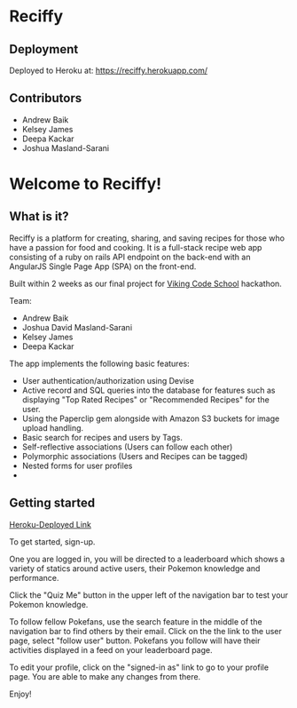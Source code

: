 # Reciffy

## Deployment

Deployed to Heroku at: https://reciffy.herokuapp.com/

## Contributors
* Andrew Baik
* Kelsey James
* Deepa Kackar
* Joshua Masland-Sarani

Welcome to Reciffy!
====================

What is it?
-----------

Reciffy is a platform for creating, sharing, and saving recipes for those who have a passion for food and cooking. It is a full-stack recipe web app consisting of a ruby on rails API endpoint on the back-end with an AngularJS Single Page App (SPA) on the front-end.

Built within 2 weeks as our final project for [Viking Code School](http://www.vikingcodeschool.com/) hackathon.

Team:
* Andrew Baik
* Joshua David Masland-Sarani
* Kelsey James
* Deepa Kackar

The app implements the following basic features:

* User authentication/authorization using Devise
* Active record and SQL queries into the database for features such as displaying "Top Rated Recipes" or "Recommended Recipes" for the user.
* Using the Paperclip gem alongside with Amazon S3 buckets for image upload handling.
* Basic search for recipes and users by Tags.
* Self-reflective associations (Users can follow each other)
* Polymorphic associations (Users and Recipes can be tagged)
* Nested forms for user profiles
*

Getting started
---------------
[Heroku-Deployed Link](http://reciffy.herokuapp.com/)

To get started, sign-up.

One you are logged in, you will be directed to a leaderboard which shows a variety of statics around active users, their Pokemon knowledge and performance.

Click the "Quiz Me" button in the upper left of the navigation bar to test your Pokemon knowledge.

To follow fellow Pokefans, use the search feature in the middle of the navigation bar to find others by their email. Click on the the link to the user page, select "follow user" button. Pokefans you follow will have their activities displayed in a feed on your leaderboard page.

To edit your profile, click on the "signed-in as" link to go to your profile page. You are able to make any changes from there.

Enjoy!
